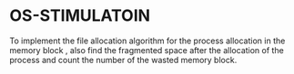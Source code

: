 # OS-STIMULATOIN
To implement the file allocation algorithm for the process allocation in the memory block , also find the fragmented space after the allocation of the process and count the number of the wasted memory block.
